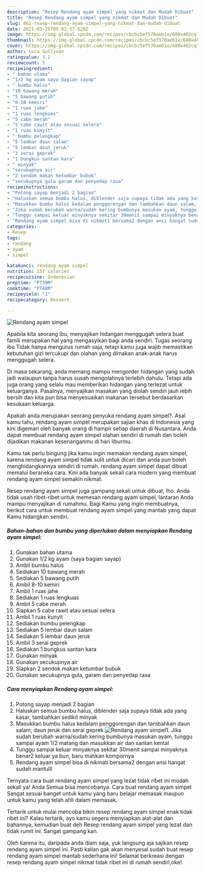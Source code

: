 ```yaml
---
description: "Resep Rendang ayam simpel yang nikmat dan Mudah Dibuat"
title: "Resep Rendang ayam simpel yang nikmat dan Mudah Dibuat"
slug: 461-resep-rendang-ayam-simpel-yang-nikmat-dan-mudah-dibuat
date: 2021-03-25T05:01:37.520Z
image: https://img-global.cpcdn.com/recipes/cbcbc5ef570aeb1e/680x482cq70/rendang-ayam-simpel-foto-resep-utama.jpg
thumbnail: https://img-global.cpcdn.com/recipes/cbcbc5ef570aeb1e/680x482cq70/rendang-ayam-simpel-foto-resep-utama.jpg
cover: https://img-global.cpcdn.com/recipes/cbcbc5ef570aeb1e/680x482cq70/rendang-ayam-simpel-foto-resep-utama.jpg
author: Lura Sullivan
ratingvalue: 3.2
reviewcount: 5
recipeingredient:
- " bahan utama"
- "1/2 kg ayam saya bagian sayap"
- " bumbu halus"
- "10 bawang merah"
- "5 bawang putih"
- "8-10 kemiri"
- "1 ruas jahe"
- "1 ruas lengkuas"
- "5 cabe merah"
- "5 cabe rawit atau sesuai selera"
- "1 ruas kunyit"
- " bumbu pelengkap"
- "5 lembar daun salam"
- "5 lembar daun jeruk"
- "3 serai geprek"
- "1 bungkus santan kara"
- " minyak"
- "secukupnya air"
- "2 sendok makan ketumbar bubuk"
- "secukupnya gula garam dan penyedap rasa"
recipeinstructions:
- "Potong sayap menjadi 2 bagian"
- "Haluskan semua bumbu halus, diblender saja supaya tidak ada yang kasar, tambahkan sedikit minyak"
- "Masukkan bumbu halus kedalam penggorengan dan tambahkan daun salam, daun jeruk dan serai geprek"
- "Jika sudah berubah warna/sudah kering bumbunya masukan ayam, tunggu sampai ayam 1/2 matang dan masukkan air dan santan kental"
- "Tunggu sampai keluar minyaknya sekitar 30menit sampai minyaknya benar2 keluar ya bun, baru matikan kompornya"
- "Rendang ayam simpel bisa di nikmati bersama2 dengan ansi hangat sudah mantulll"
categories:
- Resep
tags:
- rendang
- ayam
- simpel

katakunci: rendang ayam simpel 
nutrition: 157 calories
recipecuisine: Indonesian
preptime: "PT39M"
cooktime: "PT48M"
recipeyield: "1"
recipecategory: Dessert

---
```



![Rendang ayam simpel](https://img-global.cpcdn.com/recipes/cbcbc5ef570aeb1e/680x482cq70/rendang-ayam-simpel-foto-resep-utama.jpg)

Apabila kita seorang ibu, menyajikan hidangan menggugah selera buat famili merupakan hal yang mengasyikan bagi anda sendiri. Tugas seorang ibu Tidak hanya mengurus rumah saja, tetapi kamu juga wajib memastikan kebutuhan gizi tercukupi dan olahan yang dimakan anak-anak harus menggugah selera.

Di masa  sekarang, anda memang mampu mengorder hidangan yang sudah jadi walaupun tanpa harus susah mengolahnya terlebih dahulu. Tetapi ada juga orang yang selalu mau memberikan hidangan yang terlezat untuk keluarganya. Pasalnya, menyajikan masakan yang diolah sendiri jauh lebih bersih dan kita pun bisa menyesuaikan makanan tersebut berdasarkan kesukaan keluarga. 



Apakah anda merupakan seorang penyuka rendang ayam simpel?. Asal kamu tahu, rendang ayam simpel merupakan sajian khas di Indonesia yang kini digemari oleh banyak orang di hampir setiap daerah di Nusantara. Anda dapat membuat rendang ayam simpel olahan sendiri di rumah dan boleh dijadikan makanan kesenanganmu di hari liburmu.

Kamu tak perlu bingung jika kamu ingin memakan rendang ayam simpel, karena rendang ayam simpel tidak sulit untuk dicari dan anda pun boleh menghidangkannya sendiri di rumah. rendang ayam simpel dapat dibuat memalui beraneka cara. Kini ada banyak sekali cara modern yang membuat rendang ayam simpel semakin nikmat.

Resep rendang ayam simpel juga gampang sekali untuk dibuat, lho. Anda tidak usah ribet-ribet untuk memesan rendang ayam simpel, lantaran Anda mampu menyajikan di rumahmu. Bagi Kamu yang ingin membuatnya, berikut cara untuk membuat rendang ayam simpel yang mantab yang dapat Kamu hidangkan sendiri.

<!--inarticleads1-->

##### Bahan-bahan dan bumbu yang diperlukan dalam menyiapkan Rendang ayam simpel:

1. Gunakan  bahan utama
1. Gunakan 1/2 kg ayam (saya bagian sayap)
1. Ambil  bumbu halus
1. Sediakan 10 bawang merah
1. Sediakan 5 bawang putih
1. Ambil 8-10 kemiri
1. Ambil 1 ruas jahe
1. Sediakan 1 ruas lengkuas
1. Ambil 5 cabe merah
1. Siapkan 5 cabe rawit atau sesuai selera
1. Ambil 1 ruas kunyit
1. Sediakan  bumbu pelengkap
1. Sediakan 5 lembar daun salam
1. Sediakan 5 lembar daun jeruk
1. Ambil 3 serai geprek
1. Sediakan 1 bungkus santan kara
1. Gunakan  minyak
1. Gunakan secukupnya air
1. Siapkan 2 sendok makan ketumbar bubuk
1. Gunakan secukupnya gula, garam dan penyedap rasa




<!--inarticleads2-->

##### Cara menyiapkan Rendang ayam simpel:

1. Potong sayap menjadi 2 bagian
1. Haluskan semua bumbu halus, diblender saja supaya tidak ada yang kasar, tambahkan sedikit minyak
1. Masukkan bumbu halus kedalam penggorengan dan tambahkan daun salam, daun jeruk dan serai geprek
<img src="//assets-global.cpcdn.com/assets/icons/button_play-2c75c40dde080a61004c1f40b05d8f140eaff45d7e9e6481dc71c63d2e7c4909.png" alt="Rendang ayam simpel">1. Jika sudah berubah warna/sudah kering bumbunya masukan ayam, tunggu sampai ayam 1/2 matang dan masukkan air dan santan kental
1. Tunggu sampai keluar minyaknya sekitar 30menit sampai minyaknya benar2 keluar ya bun, baru matikan kompornya
1. Rendang ayam simpel bisa di nikmati bersama2 dengan ansi hangat sudah mantulll




Ternyata cara buat rendang ayam simpel yang lezat tidak ribet ini mudah sekali ya! Anda Semua bisa mencobanya. Cara buat rendang ayam simpel Sangat sesuai banget untuk kamu yang baru belajar memasak maupun untuk kamu yang telah ahli dalam memasak.

Tertarik untuk mulai mencoba bikin resep rendang ayam simpel enak tidak ribet ini? Kalau tertarik, ayo kamu segera menyiapkan alat-alat dan bahannya, kemudian buat deh Resep rendang ayam simpel yang lezat dan tidak rumit ini. Sangat gampang kan. 

Oleh karena itu, daripada anda diam saja, yuk langsung aja sajikan resep rendang ayam simpel ini. Pasti kalian gak akan menyesal sudah buat resep rendang ayam simpel mantab sederhana ini! Selamat berkreasi dengan resep rendang ayam simpel nikmat tidak ribet ini di rumah sendiri,oke!.

